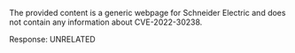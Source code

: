 The provided content is a generic webpage for Schneider Electric and does not contain any information about CVE-2022-30238.

Response: UNRELATED